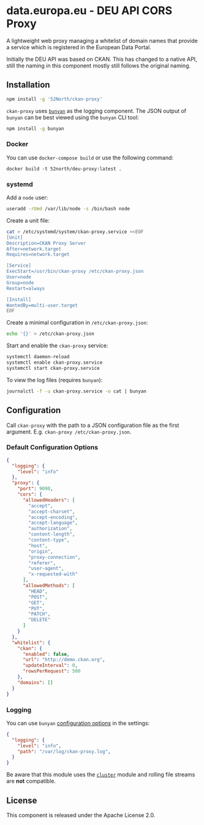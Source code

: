 # data.europa.eu - DEU API CORS Proxy

A lightweight web proxy managing a whitelist of domain names that
provide a service which is registered in the European Data Portal.

Initially the DEU API was based on CKAN. This has changed to a native
API, still the naming in this component mostly still follows the
original naming.

## Installation

```sh
npm install -g '52North/ckan-proxy'
```

`ckan-proxy` uses [`bunyan`][bunyan] as the logging component. The JSON output of `bunyan` can be best viewed using the `bunyan` CLI tool:

```sh
npm install -g bunyan
```

### Docker

You can use `docker-compose build` or use the following command:

`docker build -t 52north/deu-proxy:latest .`

### systemd
Add a `node` user:
```sh
useradd -rUmd /var/lib/node -s /bin/bash node
```

Create a unit file:
```sh
cat > /etc/systemd/system/ckan-proxy.service <<EOF
[Unit]
Description=CKAN Proxy Server
After=network.target
Requires=network.target

[Service]
ExecStart=/usr/bin/ckan-proxy /etc/ckan-proxy.json
User=node
Group=node
Restart=always

[Install]
WantedBy=multi-user.target
EOF
```

Create a minimal configuration in `/etc/ckan-proxy.json`:
```sh
echo '{}' > /etc/ckan-proxy.json
```

Start and enable the `ckan-proxy` service:
```sh
systemctl daemon-reload
systemctl enable ckan-proxy.service
systemctl start ckan-proxy.service
```

To view the log files (requires `bunyan`):
```sh
journalctl -f -u ckan-proxy.service -o cat | bunyan
```

## Configuration

Call `ckan-proxy` with the path to a JSON configuration file as the first argument. E.g. `ckan-proxy /etc/ckan-proxy.json`.


### Default Configuration Options

```json
{
  "logging": {
    "level": "info"
  },
  "proxy": {
    "port": 9090,
    "cors": {
      "allowedHeaders": [
        "accept",
        "accept-charset",
        "accept-encoding",
        "accept-language",
        "authorization",
        "content-length",
        "content-type",
        "host",
        "origin",
        "proxy-connection",
        "referer",
        "user-agent",
        "x-requested-with"
      ],
      "allowedMethods": [
        "HEAD",
        "POST",
        "GET",
        "PUT",
        "PATCH",
        "DELETE"
      ]
    }
  },
  "whitelist": {
    "ckan": {
      "enabled": false,
      "url": "http://demo.ckan.org",
      "updateInterval": 0,
      "rowsPerRequest": 500
    },
    "domains": []
  }
}
```
### Logging

You can use `bunyan` [configuration options][bunyan-streams] in the settings:

```json
{
  "logging": {
    "level": "info",
    "path": "/var/log/ckan-proxy.log",
  }
}
```

Be aware that this module uses the [`cluster`][cluster] module and rolling file streams are **not** compatible.

[bunyan]: <https://github.com/trentm/node-bunyan>
[bunyan-streams]: <https://github.com/trentm/node-bunyan#streams>
[cluster]: <https://nodejs.org/api/cluster.html>

## License

This component is released under the Apache License 2.0.
